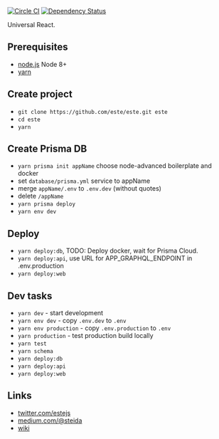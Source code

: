 [![Circle CI](https://img.shields.io/circleci/project/este/este/master.svg)](https://circleci.com/gh/este/este)
[![Dependency Status](https://david-dm.org/este/este.svg)](https://david-dm.org/este/este)

Universal React.

## Prerequisites

* [node.js](http://nodejs.org/) Node 8+
* [yarn](https://yarnpkg.com/)

## Create project

* `git clone https://github.com/este/este.git este`
* `cd este`
* `yarn`

## Create Prisma DB

* `yarn prisma init appName` choose node-advanced boilerplate and docker
* set `database/prisma.yml` service to appName
* merge `appName/.env` to `.env.dev` (without quotes)
* delete `/appName`
* `yarn prisma deploy`
* `yarn env dev`

## Deploy

* `yarn deploy:db`, TODO: Deploy docker, wait for Prisma Cloud.
* `yarn deploy:api`, use URL for APP_GRAPHQL_ENDPOINT in .env.production
* `yarn deploy:web`

## Dev tasks

* `yarn dev` - start development
* `yarn env dev` - copy `.env.dev` to `.env`
* `yarn env production` - copy `.env.production` to `.env`
* `yarn production` - test production build locally
* `yarn test`
* `yarn schema`
* `yarn deploy:db`
* `yarn deploy:api`
* `yarn deploy:web`

## Links

* [twitter.com/estejs](https://twitter.com/estejs)
* [medium.com/@steida](https://medium.com/@steida/)
* [wiki](https://github.com/este/este/wiki)
